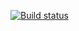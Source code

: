 [![Build status](https://ci.appveyor.com/api/projects/status/hmr3ty8q8hlopna2?svg=true)](https://ci.appveyor.com/project/cranewf/api-ci)
